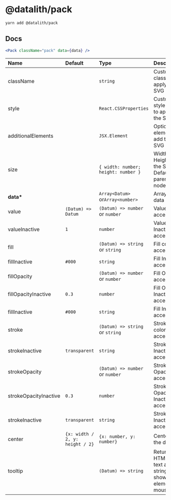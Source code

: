 # @datalith/pack

```sh
yarn add @datalith/pack
```

## Docs

```jsx
<Pack className="pack" data={data} />
```

| Name                  | Default                         | Type                                | Description                                                  |
| :-------------------- | :------------------------------ | :---------------------------------- | :----------------------------------------------------------- |
| className             |                                 | `string`                            | Custom css classes to apply to the SVG                       |
| style                 |                                 | `React.CSSProperties`               | Custom style object to apply to the SVG                      |
| additionalElements    |                                 | `JSX.Element`                       | Optional elements to add to the SVG                          |
| size                  |                                 | `{ width: number; height: number }` | Width and Height of the SVG. Default is parent node size.    |
| <b>data\*</b>         |                                 | `Array<Datum>` or`Array<number>`    | Array of data                                                |
| value                 | `(Datum) => Datum`              | `(Datum) => number` or `number`     | Value accessor                                               |
| valueInactive         | `1`                             | `number`                            | Value Inactive accessor                                      |
| fill                  |                                 | `(Datum) => string` or `string`     | Fill color accessor                                          |
| fillInactive          | `#000`                          | `string`                            | Fill Inactive accessor                                       |
| fillOpacity           |                                 | `(Datum) => number` or `number`     | Fill Opacity accessor                                        |
| fillOpacityInactive   | `0.3`                           | `number`                            | Fill Opacity Inactive accessor                               |
| fillInactive          | `#000`                          | `string`                            | Fill Inactive accessor                                       |
| stroke                |                                 | `(Datum) => string` or `string`     | Stroke color accessor                                        |
| strokeInactive        | `transparent`                   | `string`                            | Stroke Inactive accessor                                     |
| strokeOpacity         |                                 | `(Datum) => number` or `number`     | Stroke Opacity accessor                                      |
| strokeOpacityInactive | `0.3`                           | `number`                            | Stroke Opacity Inactive accessor                             |
| strokeInactive        | `transparent`                   | `string`                            | Stroke Inactive accessor                                     |
| center                | `{x: width / 2, y: height / 2}` | `{x: number, y: number}`            | Center of the dataviz                                        |
| tooltip               |                                 | `(Datum) => string`                 | Return HTML or text as a string to show on element mouseover |

